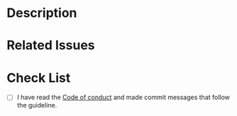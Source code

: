 
# Description

<!-- Write a brief description of the changes introduced by this PR -->

# Related Issues

<!--
  Link to the issue that is fixed by this PR (if there is one)
  e.g. Fixes #1234, Addresses #1234, Related to #1234, etc.
-->

# Check List

- [ ] I have read the [Code of conduct](https://github.com/AugustinMauroy/JSA/blob/main/CODE_OF_CONDUCT.md) and made commit messages that follow the guideline.
